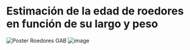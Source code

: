 # Estimación de la edad de roedores en función de su largo y peso

![Poster Roedores GAB](https://github.com/user-attachments/assets/b7a30447-3f2c-4695-97de-a33338c0ed7e)
![image](https://github.com/user-attachments/assets/0c70b5b8-16ba-48e3-a65e-5e2f089db108)
